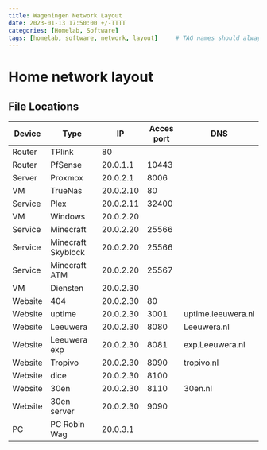 ```yaml
---
title: Wageningen Network Layout
date: 2023-01-13 17:50:00 +/-TTTT
categories: [Homelab, Software]
tags: [homelab, software, network, layout]     # TAG names should always be lowercase
---
```

# Home network layout

## File Locations
|Device|Type|IP|Acces port|DNS|
|-|-|-|-|-|
|Router|TPlink|80|
|Router|PfSense|20.0.1.1|10443|
|Server|Proxmox|20.0.2.1|8006|
|VM|TrueNas|20.0.2.10|80|
|Service|Plex|20.0.2.11|32400|
|VM|Windows|20.0.2.20||
|Service|Minecraft|20.0.2.20|25566|
|Service|Minecraft Skyblock|20.0.2.20|25566|
|Service|Minecraft ATM|20.0.2.20|25567|
|VM|Diensten|20.0.2.30||
|Website|404|20.0.2.30|80|
|Website|uptime|20.0.2.30|3001|uptime.leeuwera.nl
|Website|Leeuwera|20.0.2.30|8080|Leeuwera.nl
|Website|Leeuwera exp|20.0.2.30|8081|exp.Leeuwera.nl
|Website|Tropivo|20.0.2.30|8090|tropivo.nl
|Website|dice|20.0.2.30|8100|
|Website|30en|20.0.2.30|8110|30en.nl
|Website|30en server|20.0.2.30|9090|
|PC|PC Robin Wag|20.0.3.1||
